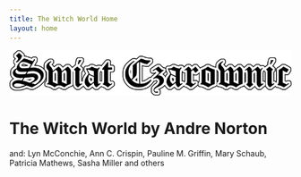 ```yaml
---
title: The Witch World Home
layout: home
---
```


![Witch World](assets/swiat_czarownic.png "Witch World")

# The Witch World by Andre Norton
and: Lyn McConchie, Ann C. Crispin, Pauline M. Griffin, Mary Schaub, Patricia Mathews, Sasha Miller
and others
